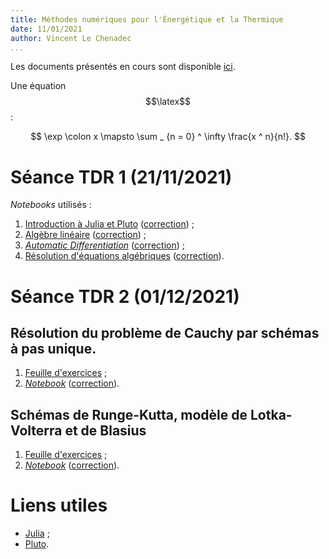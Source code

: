 ```yaml
---
title: Méthodes numériques pour l'Énergétique et la Thermique
date: 11/01/2021
author: Vincent Le Chenadec
...
```


Les documents présentés en cours sont disponible [ici](https://drive.google.com/drive/folders/1e_UG9Z_NhOAYl4QfcSyKJx7PBNobB9Ir?usp=sharing).

Une équation $$\latex$$:

$$
\exp \colon x \mapsto \sum _ {n = 0} ^ \infty \frac{x ^ n}{n!}.
$$

# Séance TDR 1 (21/11/2021)

*Notebooks* utilisés :

1. [Introduction à Julia et Pluto](notebook/intro.html) ([correction](solution/intro.html)) ;
1. [Algèbre linéaire](notebook/linalg.html) ([correction](solution/linalg.html)) ;
1. [*Automatic Differentiation*](notebook/ad.html) ([correction](solution/ad.html)) ;
1. [Résolution d'équations algébriques](notebook/algebraic.html) ([correction](solution/algebraic.html)).

# Séance TDR 2 (01/12/2021)

## Résolution du problème de Cauchy par schémas à pas unique.

1. [Feuille d'exercices](exercices/single-step.pdf) ;
1. [*Notebook*](notebook/cauchy.html) ([correction](solution/cauchy.html)).

## Schémas de Runge-Kutta, modèle de Lotka-Volterra et de Blasius

1. [Feuille d'exercices](exercices/rk-blasius.pdf) ;
1. [*Notebook*](notebook/lotka-blasius.html) ([correction](solution/lotka-blasius.html)).

# Liens utiles

* [Julia](https://julialang.org/) ;
* [Pluto](https://github.com/fonsp/Pluto.jl).

